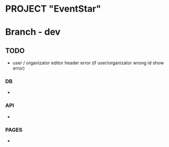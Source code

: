 # PROJECT "EventStar"

# Branch - dev

## TODO 
  - user / organizator editor header error (if user/organizator wrong id show error)

### DB
  - 

### API 
  - 

### PAGES
  - 

